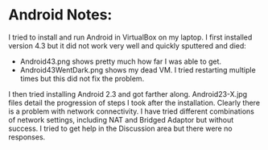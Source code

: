 Android Notes:
==============
I tried to install and run Android in VirtualBox on my laptop.
I first installed version 4.3 but it did not work very well and quickly sputtered and died:
- Android43.png shows pretty much how far I was able to get.
- Android43WentDark.png shows my dead VM. I tried restarting multiple times but this did not fix the problem.

I then tried installing Android 2.3 and got farther along.
Android23-X.jpg files detail the progression of steps I took after the installation.
Clearly there is a problem with network connectivity. I have tried different combinations of network settings, including NAT and Bridged Adaptor but without success.
I tried to get help in the Discussion area but there were no responses.